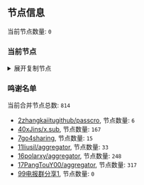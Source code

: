
## 节点信息
当前节点数量: `0`
### 当前节点
<details>
  <summary>展开复制节点</summary>

    

</details>

### 鸣谢名单
当前合并节点总数: `814`
- [2zhangkaiitugithub/passcro](https://github.com/zhangkaiitugithub/passcro), 节点数量: `6`
- [40xJins/x.sub](https://github.com/0xJins/x.sub), 节点数量: `167`
- [7go4sharing](https://github.com/go4sharing), 节点数量: `15`
- [11liusil/aggregator](https://github.com/liusil/aggregator), 节点数量: `33`
- [16polarxy/aggregator](https://github.com/polarxy/aggregator), 节点数量: `248`
- [17PangTouY00/aggregator](https://github.com/PangTouY00/aggregator), 节点数量: `317`
- [99电报群分享1](https://github.com/cdddbc/getAirport), 节点数量: `0`


